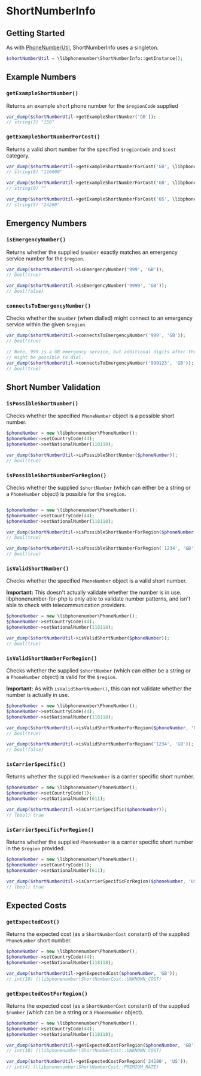# ShortNumberInfo

## Getting Started

As with [PhoneNumberUtil](PhoneNumberUtil.md), ShortNumberInfo uses a singleton.

```php
$shortNumberUtil = \libphonenumber\ShortNumberInfo::getInstance();
```

## Example Numbers

### `getExampleShortNumber()`

Returns an example short phone number for the `$regionCode` supplied

```php
var_dump($shortNumberUtil->getExampleShortNumber('GB'));
// string(3) "150"
```

### `getExampleShortNumberForCost()`

Returns a valid short number for the specified `$regionCode` and `$cost` category.

```php
var_dump($shortNumberUtil->getExampleShortNumberForCost('GB', \libphonenumber\ShortNumberCost::TOLL_FREE));
// string(6) "116000"

var_dump($shortNumberUtil->getExampleShortNumberForCost('GB', \libphonenumber\ShortNumberCost::PREMIUM_RATE));
// string(0) ""

var_dump($shortNumberUtil->getExampleShortNumberForCost('US', \libphonenumber\ShortNumberCost::PREMIUM_RATE));
// string(5) "24280"
```

## Emergency Numbers

### `isEmergencyNumber()`

Returns whether the supplied `$number` exactly matches an emergency service number for the `$region`.

```php
var_dump($shortNumberUtil->isEmergencyNumber('999', 'GB'));
// bool(true)

var_dump($shortNumberUtil->isEmergencyNumber('9999', 'GB'));
// bool(false)
```

### `connectsToEmergencyNumber()`

Checks whether the `$number` (when dialled) might connect to an emergency service within the given `$region`.

```php
var_dump($shortNumberUtil->connectsToEmergencyNumber('999', 'GB'));
// bool(true)

// Note, 999 is a GB emergency service, but additional digits after the 999
// might be possible to dial.
var_dump($shortNumberUtil->connectsToEmergencyNumber('999123', 'GB'));
// bool(true)
```

## Short Number Validation

### `isPossibleShortNumber()`

Checks whether the specified `PhoneNumber` object is a possible short number.

```php
$phoneNumber = new \libphonenumber\PhoneNumber();
$phoneNumber->setCountryCode(44);
$phoneNumber->setNationalNumber(118118);

var_dump($shortNumberUtil->isPossibleShortNumber($phoneNumber));
// bool(true)
```

### `isPossibleShortNumberForRegion()`

Checks whether the supplied `$shortNumber` (which can either be a string or a `PhoneNumber` object) is possible for the `$region`.

```php

$phoneNumber = new \libphonenumber\PhoneNumber();
$phoneNumber->setCountryCode(44);
$phoneNumber->setNationalNumber(118118);

var_dump($shortNumberUtil->isPossibleShortNumberForRegion($phoneNumber, 'GB'));
// bool(true)

var_dump($shortNumberUtil->isPossibleShortNumberForRegion('1234', 'GB'));
// bool(true)
```

### `isValidShortNumber()`

Checks whether the specified `PhoneNumber` object is a valid short number.

**Important:** This doesn't actually validate whether the number is in use. libphonenumber-for-php is only able to validate number patterns, and isn't able to check with telecommunication providers.

```php
$phoneNumber = new \libphonenumber\PhoneNumber();
$phoneNumber->setCountryCode(44);
$phoneNumber->setNationalNumber(118118);

var_dump($shortNumberUtil->isValidShortNumber($phoneNumber));
// bool(true)
```

### `isValidShortNumberForRegion()`

Checks whether the supplied `$shortNumber` (which can either be a string or a `PhoneNumber` object) is valid for the `$region`.

**Important:** As with `isValidShortNumber()`, this can not validate whether the number is actually in use.

```php
$phoneNumber = new \libphonenumber\PhoneNumber();
$phoneNumber->setCountryCode(44);
$phoneNumber->setNationalNumber(118118);

var_dump($shortNumberUtil->isValidShortNumberForRegion($phoneNumber, 'GB'));
// bool(true)

var_dump($shortNumberUtil->isValidShortNumberForRegion('1234', 'GB'));
// bool(false)
```

### `isCarrierSpecific()`

Returns whether the supplied `PhoneNumber` is a carrier specific short number.

```php
$phoneNumber = new \libphonenumber\PhoneNumber();
$phoneNumber->setCountryCode(1);
$phoneNumber->setNationalNumber(611);

var_dump($shortNumberUtil->isCarrierSpecific($phoneNumber));
// (bool) true
```

### `isCarrierSpecificForRegion()`

Returns whether the supplied `PhoneNumber` is a carrier specific short number in the `$region` provided.

```php
$phoneNumber = new \libphonenumber\PhoneNumber();
$phoneNumber->setCountryCode(1);
$phoneNumber->setNationalNumber(611);

var_dump($shortNumberUtil->isCarrierSpecificForRegion($phoneNumber, 'US'));
// (bool) true
```

## Expected Costs

### `getExpectedCost()`

Returns the expected cost (as a `ShortNumberCost` constant) of the supplied `PhoneNumber` short number.

```php
$phoneNumber = new \libphonenumber\PhoneNumber();
$phoneNumber->setCountryCode(44);
$phoneNumber->setNationalNumber(118118);

var_dump($shortNumberUtil->getExpectedCost($phoneNumber, 'GB'));
// int(10) (\libphonenumber\ShortNumberCost::UNKNOWN_COST)
```

### `getExpectedCostForRegion()`

Returns the expected cost (as a `ShortNumberCost` constant) of the supplied `$number` (which can be a string or a `PhoneNumber` object).

```php
$phoneNumber = new \libphonenumber\PhoneNumber();
$phoneNumber->setCountryCode(44);
$phoneNumber->setNationalNumber(118118);

var_dump($shortNumberUtil->getExpectedCostForRegion($phoneNumber, 'GB'));
// int(10) (\libphonenumber\ShortNumberCost::UNKNOWN_COST)

var_dump($shortNumberUtil->getExpectedCostForRegion('24280', 'US'));
// int(4) (\libphonenumber\ShortNumberCost::PREMIUM_RATE)
```
